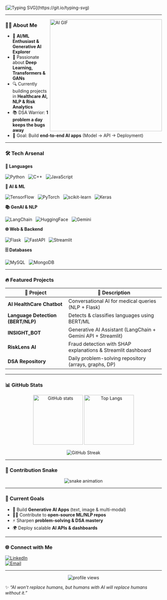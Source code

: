 <!-- Typing animation -->
[![Typing SVG](https://readme-typing-svg.demolab.com?font=Fira+Code&size=26&pause=1000&color=00F779&width=650&lines=Hi+%F0%9F%91%8B%2C+I'm+Vivek+Marri!;AI+%26+ML+Enthusiast+%F0%9F%A4%96;Generative+AI+Explorer+%F0%9F%9A%80;DSA+Problem+Solver+%F0%9F%92%BB;Building+AI+Apps+that+Matter!)](https://git.io/typing-svg)

---

<img align="right" alt="AI GIF" src="https://media.giphy.com/media/QTfX9Ejfra3ZmNxh6B/giphy.gif" width="360"/>

### 👨‍💻 About Me  

- 🤖 **AI/ML Enthusiast & Generative AI Explorer**  
- 🧠 Passionate about **Deep Learning, Transformers & GANs**  
- 🔍 Currently building projects in **Healthcare AI, NLP & Risk Analytics**  
- 📚 DSA Warrior: **1 problem a day keeps the bugs away**  
- 🎯 Goal: Build **end-to-end AI apps** (Model → API → Deployment)  

---
### 🛠️ Tech Arsenal  

<p align="center">

<!-- Languages -->
<b>🚀 Languages</b>  
<br>
![Python](https://img.shields.io/badge/Python-3670A0?logo=python&logoColor=ffdd54) &nbsp;
![C++](https://img.shields.io/badge/C++-00599C?logo=cplusplus&logoColor=white) &nbsp;
![JavaScript](https://img.shields.io/badge/JavaScript-F7DF1E?logo=javascript&logoColor=black)  


<!-- AI & ML -->
<b>🤖 AI & ML</b>  
<br>
![TensorFlow](https://img.shields.io/badge/TensorFlow-FF6F00?logo=tensorflow&logoColor=white) &nbsp;
![PyTorch](https://img.shields.io/badge/PyTorch-EE4C2C?logo=pytorch&logoColor=white) &nbsp;
![scikit-learn](https://img.shields.io/badge/scikit--learn-F7931E?logo=scikit-learn&logoColor=white) &nbsp;
![Keras](https://img.shields.io/badge/Keras-D00000?logo=keras&logoColor=white)  


<!-- GenAI & NLP -->
<b>📚 GenAI & NLP</b>  
<br>
![LangChain](https://img.shields.io/badge/LangChain-0E76A8?logo=openai&logoColor=white) &nbsp;
![HuggingFace](https://img.shields.io/badge/HuggingFace-FCC624?logo=huggingface&logoColor=black) &nbsp;
![Gemini](https://img.shields.io/badge/Google%20Gemini-4285F4?logo=google&logoColor=white)  

<!-- Web & Backend -->
<b>🌐 Web & Backend</b>  
<br>
![Flask](https://img.shields.io/badge/Flask-000000?logo=flask&logoColor=white) &nbsp;
![FastAPI](https://img.shields.io/badge/FastAPI-009688?logo=fastapi&logoColor=white) &nbsp;
![Streamlit](https://img.shields.io/badge/Streamlit-FF4B4B?logo=streamlit&logoColor=white)  

<!-- Databases -->
<b>🗄️ Databases</b>  
<br>
![MySQL](https://img.shields.io/badge/MySQL-4479A1?logo=mysql&logoColor=white) &nbsp;
![MongoDB](https://img.shields.io/badge/MongoDB-47A248?logo=mongodb&logoColor=white)

</p>



---

### 🔥 Featured Projects  

| 🚀 Project | 📌 Description |
|------------|---------------|
| **AI HealthCare Chatbot** | Conversational AI for medical queries (NLP + Flask) |
| **Language Detection (BERT/NLP)** | Detects & classifies languages using BERT/ML |
| **INSIGHT_BOT** | Generative AI Assistant (LangChain + Gemini API + Streamlit) |
| **RiskLens AI** | Fraud detection with SHAP explanations & Streamlit dashboard |
| **DSA Repository** | Daily problem-solving repository (arrays, graphs, DP) |

---

### 📊 GitHub Stats  

<p align="center">
  <img src="https://github-readme-stats.vercel.app/api?username=VIVEK-MARRI&show_icons=true&theme=tokyonight" alt="GitHub stats" height="160"/>
  <img src="https://github-readme-stats.vercel.app/api/top-langs/?username=VIVEK-MARRI&layout=compact&theme=tokyonight" alt="Top Langs" height="160"/>
</p>  

<p align="center">
  <img src="https://streak-stats.demolab.com?user=VIVEK-MARRI&theme=tokyonight&hide_border=true" alt="GitHub Streak" />
</p>

---

### 🐍 Contribution Snake  

<p align="center">
  <img src="https://raw.githubusercontent.com/VIVEK-MARRI/VIVEK-MARRI/output/snake.svg" alt="snake animation"/>
</p>

---

### 🎯 Current Goals  

- 🚀 Build **Generative AI Apps** (text, image & multi-modal)  
- 🧑‍💻 Contribute to **open-source ML/NLP repos**  
- ⚡ Sharpen **problem-solving & DSA mastery**  
- 🌍 Deploy scalable **AI APIs & dashboards**  

---

### 🌐 Connect with Me  

[![LinkedIn](https://img.shields.io/badge/LinkedIn-blue?logo=linkedin&logoColor=white)](https://www.linkedin.com/in/vivek-marri-49419a274/)  
[![Email](https://img.shields.io/badge/Email-D14836?logo=gmail&logoColor=white)](mailto:vivekyadavmarri@gmail.com)  

---

<p align="center">
  <img src="https://komarev.com/ghpvc/?username=VIVEK-MARRI&label=Profile+Views&color=blue&style=flat" alt="profile views"/>
</p>

✨ *“AI won’t replace humans, but humans with AI will replace humans without it.”*  
